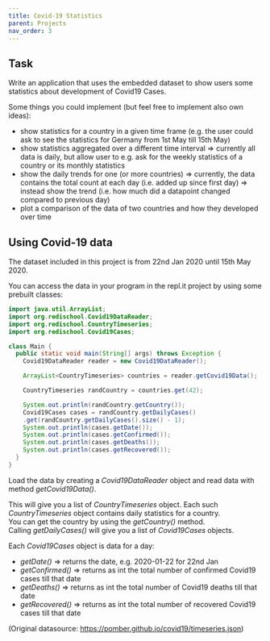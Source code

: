 ```yaml
---
title: Covid-19 Statistics
parent: Projects
nav_order: 3
---
```


## Task

Write an application that uses the embedded dataset to show users some statistics about development of Covid19 Cases.

Some things you could implement (but feel free to implement also own ideas):
* show statistics for a country in a given time frame (e.g. the user could ask to see the statistics for Germany from 1st May till 15th May)
* show statistics aggregated over a different time interval => currently all data is daily, but allow user to e.g. ask for the weekly statistics of a country or its monthly statistics
* show the daily trends for one (or more countries) => currently, the data contains the total count at each day (i.e. added up since first day) => instead show the trend (i.e. how much did a datapoint changed compared to previous day)
* plot a comparison of the data of two countries and how they developed over time

## Using Covid-19 data

The dataset included in this project is from 22nd Jan 2020 until 15th May 2020.

You can access the data in your program in the repl.it project by using some prebuilt classes:

```java
import java.util.ArrayList;
import org.redischool.Covid19DataReader;
import org.redischool.CountryTimeseries;
import org.redischool.Covid19Cases;

class Main {
  public static void main(String[] args) throws Exception {
    Covid19DataReader reader = new Covid19DataReader();

    ArrayList<CountryTimeseries> countries = reader.getCovid19Data();

    CountryTimeseries randCountry = countries.get(42);

    System.out.println(randCountry.getCountry());
    Covid19Cases cases = randCountry.getDailyCases()
    .get(randCountry.getDailyCases().size() - 1);
    System.out.println(cases.getDate());
    System.out.println(cases.getConfirmed());
    System.out.println(cases.getDeaths());
    System.out.println(cases.getRecovered());
  }
}
```

Load the data by creating a _Covid19DataReader_ object and read data with method _getCovid19Data()_.

This will give you a list of _CountryTimeseries_ object. Each such _CountryTimeseries_ object contains daily statistics for a country.  
You can get the country by using the _getCountry()_ method.  
Calling _getDailyCases()_ will give you a list of _Covid19Cases_ objects.

Each _Covid19Cases_ object is data for a day:
* _getDate()_ => returns the date, e.g. 2020-01-22 for 22nd Jan
* _getConfirmed()_ => returns as int the total number of confirmed Covid19 cases till that date
* _getDeaths()_ => returns as int the total number of Covid19 deaths till that date
* _getRecovered()_ => returns as int the total number of recovered Covid19 cases till that date

(Original datasource: https://pomber.github.io/covid19/timeseries.json)
